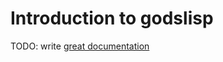 # Introduction to godslisp

TODO: write [great documentation](http://jacobian.org/writing/what-to-write/)
